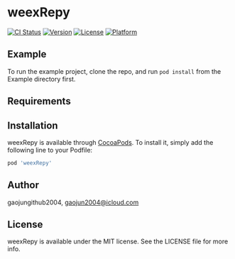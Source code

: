 # weexRepy

[![CI Status](https://img.shields.io/travis/gaojungithub2004/weexRepy.svg?style=flat)](https://travis-ci.org/gaojungithub2004/weexRepy)
[![Version](https://img.shields.io/cocoapods/v/weexRepy.svg?style=flat)](https://cocoapods.org/pods/weexRepy)
[![License](https://img.shields.io/cocoapods/l/weexRepy.svg?style=flat)](https://cocoapods.org/pods/weexRepy)
[![Platform](https://img.shields.io/cocoapods/p/weexRepy.svg?style=flat)](https://cocoapods.org/pods/weexRepy)

## Example

To run the example project, clone the repo, and run `pod install` from the Example directory first.

## Requirements

## Installation

weexRepy is available through [CocoaPods](https://cocoapods.org). To install
it, simply add the following line to your Podfile:

```ruby
pod 'weexRepy'
```

## Author

gaojungithub2004, gaojun2004@icloud.com

## License

weexRepy is available under the MIT license. See the LICENSE file for more info.
